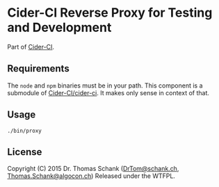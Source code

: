 
# Cider-CI Reverse Proxy for Testing and Development


Part of [Cider-CI](https://github.com/cider-ci/cider-ci). 

## Requirements 

The `node` and `npm` binaries must be in your path. This component is a submodule of [Cider-CI/cider-ci][]. It makes only sense in context of that.


## Usage

    ./bin/proxy

## License

Copyright (C) 2015 Dr. Thomas Schank  (DrTom@schank.ch, Thomas.Schank@algocon.ch)
Released under the WTFPL. 

  [Cider-CI/cider-ci]: https://github.com/cider-ci/cider-ci

